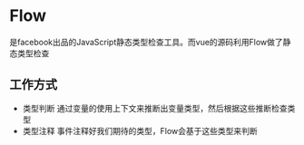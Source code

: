 # Flow

是facebook出品的JavaScript静态类型检查工具。而vue的源码利用Flow做了静态类型检查

## 工作方式

* 类型判断 通过变量的使用上下文来推断出变量类型，然后根据这些推断检查类型
* 类型注释 事件注释好我们期待的类型，Flow会基于这些类型来判断
